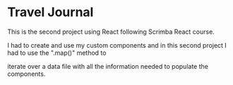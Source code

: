 # Travel Journal

This is the second project using React following Scrimba React course.

I had to create and use my custom components and in this second project I had to use the ".map()" method to

iterate over a data file with all the information needed to populate the components.

